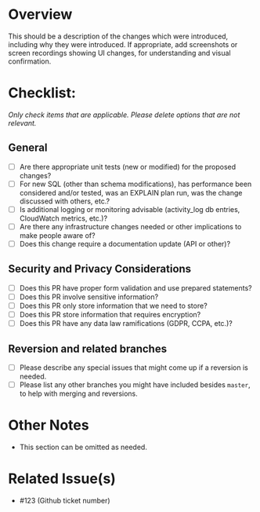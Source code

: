 # Overview
This should be a description of the changes which were introduced, including why they were introduced. If appropriate, add screenshots or screen recordings showing UI changes, for understanding and visual confirmation.

# Checklist:
_Only check items that are applicable. Please delete options that are not relevant._

## General 
- [ ] Are there appropriate unit tests (new or modified) for the proposed changes?
- [ ] For new SQL (other than schema modifications), has performance been considered and/or tested, was an EXPLAIN plan run, was the change discussed with others, etc.?
- [ ] Is additional logging or monitoring advisable (activity_log db entries, CloudWatch metrics, etc.)?
- [ ] Are there any infrastructure changes needed or other implications to make people aware of?
- [ ] Does this change require a documentation update (API or other)?

## Security and Privacy Considerations
- [ ] Does this PR have proper form validation and use prepared statements?
- [ ] Does this PR involve sensitive information?
- [ ] Does this PR only store information that we need to store?
- [ ] Does this PR store information that requires encryption?
- [ ] Does this PR have any data law ramifications (GDPR, CCPA, etc.)?

## Reversion and related branches
- [ ] Please describe any special issues that might come up if a reversion is needed.
- [ ] Please list any other branches you might have included besides `master`, to help with merging and reversions.

# Other Notes
* This section can be omitted as needed.

# Related Issue(s)
* #123 (Github ticket number)
